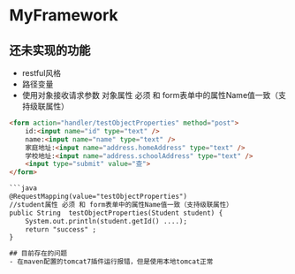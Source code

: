 # MyFramework

## 还未实现的功能
- restful风格
- 路径变量
- 使用对象接收请求参数 对象属性 必须 和 form表单中的属性Name值一致（支持级联属性）
```html
<form action="handler/testObjectProperties" method="post">
    id:<input name="id" type="text" />
    name:<input name="name" type="text" />
    家庭地址:<input name="address.homeAddress" type="text" />
    学校地址:<input name="address.schoolAddress" type="text" />
    <input type="submit" value="查">
</form>

```java
@RequestMapping(value="testObjectProperties")
//student属性 必须 和 form表单中的属性Name值一致（支持级联属性）
public String  testObjectProperties(Student student) {
    System.out.println(student.getId() ....);
    return "success" ;
}

## 目前存在的问题
- 在maven配置的tomcat7插件运行报错，但是使用本地tomcat正常


